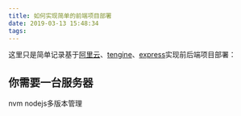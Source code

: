 ```yaml
---
title: 如何实现简单的前端项目部署
date: 2019-03-13 15:48:34
tags:
---
```


这里只是简单记录基于[阿里云](https://www.aliyun.com/)、[tengine](http://tengine.taobao.org/)、[express](http://www.runoob.com/nodejs/nodejs-express-framework.html)实现前后端项目部署：

## 你需要一台服务器

nvm nodejs多版本管理
